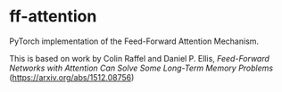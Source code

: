 # ff-attention

PyTorch implementation of the Feed-Forward Attention Mechanism.

This is based on work by Colin Raffel and Daniel P. Ellis, *Feed-Forward Networks with Attention Can 
Solve Some Long-Term Memory Problems* (https://arxiv.org/abs/1512.08756)
